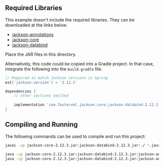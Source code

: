 ## Required Libraries

This example doesn't include the required libraries. They can be downloaded at the links below.

* [jackson-annotations](https://repo1.maven.org/maven2/com/fasterxml/jackson/core/jackson-annotations/2.12.3/jackson-annotations-2.12.3.jar)
* [jackson-core](https://repo1.maven.org/maven2/com/fasterxml/jackson/core/jackson-core/2.12.3/jackson-core-2.12.3.jar)
* [jackson-databind](https://repo1.maven.org/maven2/com/fasterxml/jackson/core/jackson-databind/2.12.3/jackson-databind-2.12.3.jar)

Place the JAR files in this directory.

Alternatively, this code could be copied into a Gradle project. In that case, integrate the following into the `build.gradle` file. 

```groovy
// Required to match Jackson versions in Spring
ext['jackson.version'] = '2.12.2'

dependencies {
    // other sections omitted
    
    implementation 'com.fasterxml.jackson.core:jackson-databind:2.12.2'
}
```

## Compiling and Running

The following commands can be used to compile and run this project:

```bash
javac -cp jackson-core-2.12.3.jar:jackson-databind-2.12.3.jar:./ *.java
```

```bash
java -cp jackson-core-2.12.3.jar:jackson-databind-2.12.3.jar:jackson-annotations-2.12.3.jar:./ SaveJson
java -cp jackson-core-2.12.3.jar:jackson-databind-2.12.3.jar:jackson-annotations-2.12.3.jar:./ LoadJson
```